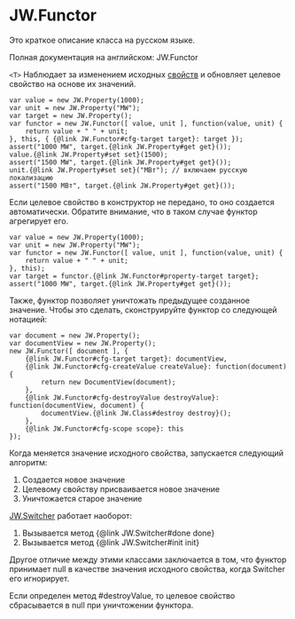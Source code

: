 ﻿# JW.Functor

Это краткое описание класса на русском языке.

Полная документация на английском: JW.Functor

`<T>` Наблюдает за изменением исходных [свойств](#!/guide/rujwproperty) и обновляет
целевое свойство на основе их значений.

    var value = new JW.Property(1000);
    var unit = new JW.Property("MW");
    var target = new JW.Property();
    var functor = new JW.Functor([ value, unit ], function(value, unit) {
        return value + " " + unit;
    }, this, { {@link JW.Functor#cfg-target target}: target });
    assert("1000 MW", target.{@link JW.Property#get get}());
    value.{@link JW.Property#set set}(1500);
    assert("1500 MW", target.{@link JW.Property#get get}());
    unit.{@link JW.Property#set set}("МВт"); // включаем русскую локализацию
    assert("1500 МВт", target.{@link JW.Property#get get}());

Если целевое свойство в конструктор не передано, то оно создается автоматически.
Обратите внимание, что в таком случае функтор агрегирует его.

    var value = new JW.Property(1000);
    var unit = new JW.Property("MW");
    var functor = new JW.Functor([ value, unit ], function(value, unit) {
        return value + " " + unit;
    }, this);
    var target = functor.{@link JW.Functor#property-target target};
    assert("1000 MW", target.{@link JW.Property#get get}());

Также, функтор позволяет уничтожать предыдущее созданное значение. Чтобы это сделать,
сконструируйте функтор со следующей нотацией:

    var document = new JW.Property();
    var documentView = new JW.Property();
    new JW.Functor([ document ], {
        {@link JW.Functor#cfg-target target}: documentView,
        {@link JW.Functor#cfg-createValue createValue}: function(document) {
            return new DocumentView(document);
        },
        {@link JW.Functor#cfg-destroyValue destroyValue}: function(documentView, document) {
            documentView.{@link JW.Class#destroy destroy}();
        },
        {@link JW.Functor#cfg-scope scope}: this
    });

Когда меняется значение исходного свойства, запускается следующий алгоритм:
1. Создается новое значение
1. Целевому свойству присваивается новое значение
1. Уничтожается старое значение

[JW.Switcher](#!/guide/rujwswitcher) работает наоборот:
1. Вызывается метод {@link JW.Switcher#done done}
1. Вызывается метод {@link JW.Switcher#init init}

Другое отличие между этими классами заключается в том, что функтор принимает null в качестве значения исходного
свойства, когда Switcher его игнорирует.

Если определен метод #destroyValue, то целевое свойство сбрасывается в null при уничтожении функтора.
